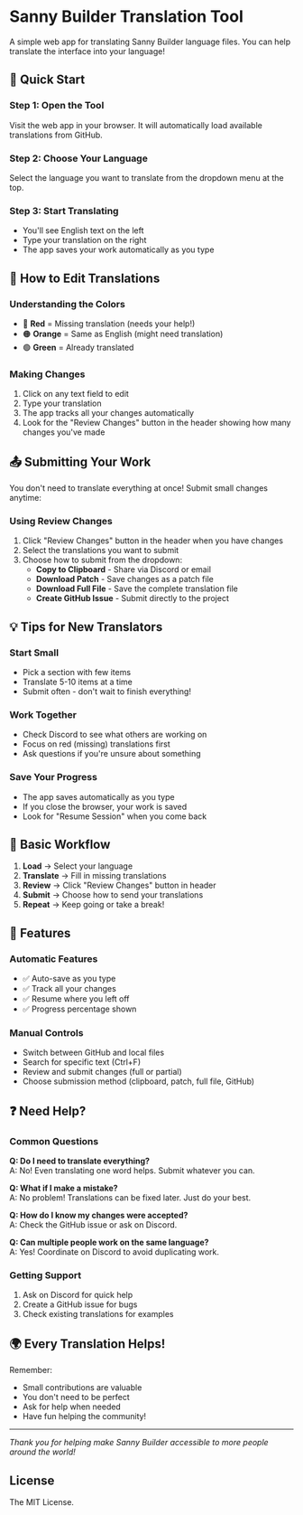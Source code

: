 # Sanny Builder Translation Tool

A simple web app for translating Sanny Builder language files. You can help translate the interface into your language!

## 🚀 Quick Start

### Step 1: Open the Tool
Visit the web app in your browser. It will automatically load available translations from GitHub.

### Step 2: Choose Your Language
Select the language you want to translate from the dropdown menu at the top.

### Step 3: Start Translating
- You'll see English text on the left
- Type your translation on the right
- The app saves your work automatically as you type

## 📝 How to Edit Translations

### Understanding the Colors
- 🔴 **Red** = Missing translation (needs your help!)
- 🟠 **Orange** = Same as English (might need translation)
- 🟢 **Green** = Already translated

### Making Changes
1. Click on any text field to edit
2. Type your translation
3. The app tracks all your changes automatically
4. Look for the "Review Changes" button in the header showing how many changes you've made

## 📤 Submitting Your Work

You don't need to translate everything at once! Submit small changes anytime:

### Using Review Changes
1. Click "Review Changes" button in the header when you have changes
2. Select the translations you want to submit
3. Choose how to submit from the dropdown:
   - **Copy to Clipboard** - Share via Discord or email
   - **Download Patch** - Save changes as a patch file
   - **Download Full File** - Save the complete translation file
   - **Create GitHub Issue** - Submit directly to the project

## 💡 Tips for New Translators

### Start Small
- Pick a section with few items
- Translate 5-10 items at a time
- Submit often - don't wait to finish everything!

### Work Together
- Check Discord to see what others are working on
- Focus on red (missing) translations first
- Ask questions if you're unsure about something

### Save Your Progress
- The app saves automatically as you type
- If you close the browser, your work is saved
- Look for "Resume Session" when you come back

## 🎯 Basic Workflow

1. **Load** → Select your language
2. **Translate** → Fill in missing translations
3. **Review** → Click "Review Changes" button in header
4. **Submit** → Choose how to send your translations
5. **Repeat** → Keep going or take a break!

## 🔧 Features

### Automatic Features
- ✅ Auto-save as you type
- ✅ Track all your changes
- ✅ Resume where you left off
- ✅ Progress percentage shown

### Manual Controls
- Switch between GitHub and local files
- Search for specific text (Ctrl+F)
- Review and submit changes (full or partial)
- Choose submission method (clipboard, patch, full file, GitHub)

## ❓ Need Help?

### Common Questions

**Q: Do I need to translate everything?**  
A: No! Even translating one word helps. Submit whatever you can.

**Q: What if I make a mistake?**  
A: No problem! Translations can be fixed later. Just do your best.

**Q: How do I know my changes were accepted?**  
A: Check the GitHub issue or ask on Discord.

**Q: Can multiple people work on the same language?**  
A: Yes! Coordinate on Discord to avoid duplicating work.

### Getting Support
1. Ask on Discord for quick help
2. Create a GitHub issue for bugs
3. Check existing translations for examples

## 🌍 Every Translation Helps!

Remember:
- Small contributions are valuable
- You don't need to be perfect
- Ask for help when needed
- Have fun helping the community!

---

*Thank you for helping make Sanny Builder accessible to more people around the world!*

## License

The MIT License.